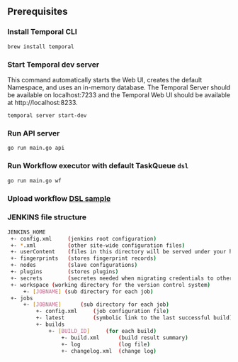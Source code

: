
## Prerequisites
### Install Temporal CLI

    brew install temporal

### Start Temporal dev server
This command automatically starts the Web UI, creates the default Namespace, and uses an in-memory database.
The Temporal Server should be available on localhost:7233 and the Temporal Web UI should be available at http://localhost:8233.

    temporal server start-dev

### Run API server

    go run main.go api

### Run Workflow executor with default TaskQueue `dsl`

    go run main.go wf

### Upload workflow [DSL sample](configs/workflow1.yaml)

### JENKINS file structure
```sh
JENKINS_HOME
 +- config.xml     (jenkins root configuration)
 +- *.xml          (other site-wide configuration files)
 +- userContent    (files in this directory will be served under your http://server/userContent/)
 +- fingerprints   (stores fingerprint records)
 +- nodes          (slave configurations)
 +- plugins        (stores plugins)
 +- secrets        (secretes needed when migrating credentials to other servers)
 +- workspace (working directory for the version control system)
     +- [JOBNAME] (sub directory for each job)
 +- jobs
     +- [JOBNAME]      (sub directory for each job)
         +- config.xml     (job configuration file)
         +- latest         (symbolic link to the last successful build)
         +- builds
             +- [BUILD_ID]     (for each build)
                 +- build.xml      (build result summary)
                 +- log            (log file)
                 +- changelog.xml  (change log)
```